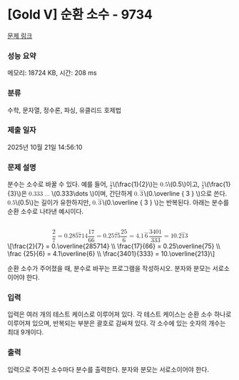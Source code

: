 # [Gold V] 순환 소수 - 9734 

[문제 링크](https://www.acmicpc.net/problem/9734) 

### 성능 요약

메모리: 18724 KB, 시간: 208 ms

### 분류

수학, 문자열, 정수론, 파싱, 유클리드 호제법

### 제출 일자

2025년 10월 21일 14:56:10

### 문제 설명

<p>분수는 소수로 바꿀 수 있다. 예를 들어, <mjx-container class="MathJax" jax="CHTML" style="font-size: 99.9%; position: relative;"><mjx-math class="MJX-TEX" aria-hidden="true"><mjx-mfrac><mjx-frac><mjx-num><mjx-nstrut></mjx-nstrut><mjx-mn class="mjx-n" size="s"><mjx-c class="mjx-c31"></mjx-c></mjx-mn></mjx-num><mjx-dbox><mjx-dtable><mjx-line></mjx-line><mjx-row><mjx-den><mjx-dstrut></mjx-dstrut><mjx-mn class="mjx-n" size="s"><mjx-c class="mjx-c32"></mjx-c></mjx-mn></mjx-den></mjx-row></mjx-dtable></mjx-dbox></mjx-frac></mjx-mfrac></mjx-math><mjx-assistive-mml unselectable="on" display="inline"><math xmlns="http://www.w3.org/1998/Math/MathML"><mfrac><mn>1</mn><mn>2</mn></mfrac></math></mjx-assistive-mml><span aria-hidden="true" class="no-mathjax mjx-copytext">\(\frac{1}{2}\)</span></mjx-container>는 <mjx-container class="MathJax" jax="CHTML" style="font-size: 99.9%; position: relative;"><mjx-math class="MJX-TEX" aria-hidden="true"><mjx-mn class="mjx-n"><mjx-c class="mjx-c30"></mjx-c><mjx-c class="mjx-c2E"></mjx-c><mjx-c class="mjx-c35"></mjx-c></mjx-mn></mjx-math><mjx-assistive-mml unselectable="on" display="inline"><math xmlns="http://www.w3.org/1998/Math/MathML"><mn>0.5</mn></math></mjx-assistive-mml><span aria-hidden="true" class="no-mathjax mjx-copytext">\(0.5\)</span></mjx-container>이고, <mjx-container class="MathJax" jax="CHTML" style="font-size: 99.9%; position: relative;"><mjx-math class="MJX-TEX" aria-hidden="true"><mjx-mfrac><mjx-frac><mjx-num><mjx-nstrut></mjx-nstrut><mjx-mn class="mjx-n" size="s"><mjx-c class="mjx-c31"></mjx-c></mjx-mn></mjx-num><mjx-dbox><mjx-dtable><mjx-line></mjx-line><mjx-row><mjx-den><mjx-dstrut></mjx-dstrut><mjx-mn class="mjx-n" size="s"><mjx-c class="mjx-c33"></mjx-c></mjx-mn></mjx-den></mjx-row></mjx-dtable></mjx-dbox></mjx-frac></mjx-mfrac></mjx-math><mjx-assistive-mml unselectable="on" display="inline"><math xmlns="http://www.w3.org/1998/Math/MathML"><mfrac><mn>1</mn><mn>3</mn></mfrac></math></mjx-assistive-mml><span aria-hidden="true" class="no-mathjax mjx-copytext">\(\frac{1}{3}\)</span></mjx-container>은 <mjx-container class="MathJax" jax="CHTML" style="font-size: 99.9%; position: relative;"><mjx-math class="MJX-TEX" aria-hidden="true"><mjx-mn class="mjx-n"><mjx-c class="mjx-c30"></mjx-c><mjx-c class="mjx-c2E"></mjx-c><mjx-c class="mjx-c33"></mjx-c><mjx-c class="mjx-c33"></mjx-c><mjx-c class="mjx-c33"></mjx-c></mjx-mn><mjx-mo class="mjx-n" space="2"><mjx-c class="mjx-c2026"></mjx-c></mjx-mo></mjx-math><mjx-assistive-mml unselectable="on" display="inline"><math xmlns="http://www.w3.org/1998/Math/MathML"><mn>0.333</mn><mo>…</mo></math></mjx-assistive-mml><span aria-hidden="true" class="no-mathjax mjx-copytext">\(0.333\dots \)</span></mjx-container>이며, 간단하게 <mjx-container class="MathJax" jax="CHTML" style="font-size: 99.9%; position: relative;"><mjx-math class="MJX-TEX" aria-hidden="true"><mjx-mn class="mjx-n"><mjx-c class="mjx-c30"></mjx-c><mjx-c class="mjx-c2E"></mjx-c></mjx-mn><mjx-mover><mjx-over style="padding-bottom: 0.18em; margin-bottom: -0.248em;"><mjx-mo class="mjx-n"><mjx-c class="mjx-c2013"></mjx-c></mjx-mo></mjx-over><mjx-base><mjx-mn class="mjx-n"><mjx-c class="mjx-c33"></mjx-c></mjx-mn></mjx-base></mjx-mover></mjx-math><mjx-assistive-mml unselectable="on" display="inline"><math xmlns="http://www.w3.org/1998/Math/MathML"><mn>0.</mn><mover><mn>3</mn><mo accent="true">―</mo></mover></math></mjx-assistive-mml><span aria-hidden="true" class="no-mathjax mjx-copytext">\(0.\overline { 3 } \)</span></mjx-container>으로 쓴다. <mjx-container class="MathJax" jax="CHTML" style="font-size: 99.9%; position: relative;"><mjx-math class="MJX-TEX" aria-hidden="true"><mjx-mn class="mjx-n"><mjx-c class="mjx-c30"></mjx-c><mjx-c class="mjx-c2E"></mjx-c><mjx-c class="mjx-c35"></mjx-c></mjx-mn></mjx-math><mjx-assistive-mml unselectable="on" display="inline"><math xmlns="http://www.w3.org/1998/Math/MathML"><mn>0.5</mn></math></mjx-assistive-mml><span aria-hidden="true" class="no-mathjax mjx-copytext">\(0.5\)</span></mjx-container>는 길이가 유한하지만, <mjx-container class="MathJax" jax="CHTML" style="font-size: 99.9%; position: relative;"><mjx-math class="MJX-TEX" aria-hidden="true"><mjx-mn class="mjx-n"><mjx-c class="mjx-c30"></mjx-c><mjx-c class="mjx-c2E"></mjx-c></mjx-mn><mjx-mover><mjx-over style="padding-bottom: 0.18em; margin-bottom: -0.248em;"><mjx-mo class="mjx-n"><mjx-c class="mjx-c2013"></mjx-c></mjx-mo></mjx-over><mjx-base><mjx-mn class="mjx-n"><mjx-c class="mjx-c33"></mjx-c></mjx-mn></mjx-base></mjx-mover></mjx-math><mjx-assistive-mml unselectable="on" display="inline"><math xmlns="http://www.w3.org/1998/Math/MathML"><mn>0.</mn><mover><mn>3</mn><mo accent="true">―</mo></mover></math></mjx-assistive-mml><span aria-hidden="true" class="no-mathjax mjx-copytext">\(0.\overline { 3 } \)</span></mjx-container>는 반복된다. 아래는 분수를 순환 소수로 나타낸 예시이다.</p>

<p><mjx-container class="MathJax" jax="CHTML" display="true" style="font-size: 99.9%; position: relative;"> <mjx-math display="true" class="MJX-TEX" aria-hidden="true" style="margin-left: 0px; margin-right: 0px;"><mjx-mfrac><mjx-frac type="d"><mjx-num><mjx-nstrut type="d"></mjx-nstrut><mjx-mn class="mjx-n"><mjx-c class="mjx-c32"></mjx-c></mjx-mn></mjx-num><mjx-dbox><mjx-dtable><mjx-line type="d"></mjx-line><mjx-row><mjx-den><mjx-dstrut type="d"></mjx-dstrut><mjx-mn class="mjx-n"><mjx-c class="mjx-c37"></mjx-c></mjx-mn></mjx-den></mjx-row></mjx-dtable></mjx-dbox></mjx-frac></mjx-mfrac><mjx-mo class="mjx-n" space="4"><mjx-c class="mjx-c3D"></mjx-c></mjx-mo><mjx-mn class="mjx-n" space="4"><mjx-c class="mjx-c30"></mjx-c><mjx-c class="mjx-c2E"></mjx-c></mjx-mn><mjx-mover><mjx-over style="padding-bottom: 0.18em; margin-bottom: -0.248em;"><mjx-mo class="mjx-n"><mjx-stretchy-h class="mjx-c2013" style="width: 3em;"><mjx-ext><mjx-c></mjx-c></mjx-ext></mjx-stretchy-h></mjx-mo></mjx-over><mjx-base><mjx-mn class="mjx-n"><mjx-c class="mjx-c32"></mjx-c><mjx-c class="mjx-c38"></mjx-c><mjx-c class="mjx-c35"></mjx-c><mjx-c class="mjx-c37"></mjx-c><mjx-c class="mjx-c31"></mjx-c><mjx-c class="mjx-c34"></mjx-c></mjx-mn></mjx-base></mjx-mover><mjx-mspace></mjx-mspace><mjx-mfrac><mjx-frac type="d"><mjx-num><mjx-nstrut type="d"></mjx-nstrut><mjx-mn class="mjx-n"><mjx-c class="mjx-c31"></mjx-c><mjx-c class="mjx-c37"></mjx-c></mjx-mn></mjx-num><mjx-dbox><mjx-dtable><mjx-line type="d"></mjx-line><mjx-row><mjx-den><mjx-dstrut type="d"></mjx-dstrut><mjx-mn class="mjx-n"><mjx-c class="mjx-c36"></mjx-c><mjx-c class="mjx-c36"></mjx-c></mjx-mn></mjx-den></mjx-row></mjx-dtable></mjx-dbox></mjx-frac></mjx-mfrac><mjx-mo class="mjx-n" space="4"><mjx-c class="mjx-c3D"></mjx-c></mjx-mo><mjx-mn class="mjx-n" space="4"><mjx-c class="mjx-c30"></mjx-c><mjx-c class="mjx-c2E"></mjx-c><mjx-c class="mjx-c32"></mjx-c><mjx-c class="mjx-c35"></mjx-c></mjx-mn><mjx-mover><mjx-over style="padding-bottom: 0.18em; margin-bottom: -0.248em;"><mjx-mo class="mjx-n"><mjx-stretchy-h class="mjx-c2013" style="width: 1em;"><mjx-ext><mjx-c></mjx-c></mjx-ext></mjx-stretchy-h></mjx-mo></mjx-over><mjx-base><mjx-mn class="mjx-n"><mjx-c class="mjx-c37"></mjx-c><mjx-c class="mjx-c35"></mjx-c></mjx-mn></mjx-base></mjx-mover><mjx-mspace></mjx-mspace><mjx-mfrac><mjx-frac type="d"><mjx-num><mjx-nstrut type="d"></mjx-nstrut><mjx-mn class="mjx-n"><mjx-c class="mjx-c32"></mjx-c><mjx-c class="mjx-c35"></mjx-c></mjx-mn></mjx-num><mjx-dbox><mjx-dtable><mjx-line type="d"></mjx-line><mjx-row><mjx-den><mjx-dstrut type="d"></mjx-dstrut><mjx-mn class="mjx-n"><mjx-c class="mjx-c36"></mjx-c></mjx-mn></mjx-den></mjx-row></mjx-dtable></mjx-dbox></mjx-frac></mjx-mfrac><mjx-mo class="mjx-n" space="4"><mjx-c class="mjx-c3D"></mjx-c></mjx-mo><mjx-mn class="mjx-n" space="4"><mjx-c class="mjx-c34"></mjx-c><mjx-c class="mjx-c2E"></mjx-c><mjx-c class="mjx-c31"></mjx-c></mjx-mn><mjx-mover><mjx-over style="padding-bottom: 0.18em; margin-bottom: -0.248em;"><mjx-mo class="mjx-n"><mjx-c class="mjx-c2013"></mjx-c></mjx-mo></mjx-over><mjx-base><mjx-mn class="mjx-n"><mjx-c class="mjx-c36"></mjx-c></mjx-mn></mjx-base></mjx-mover><mjx-mspace></mjx-mspace><mjx-mfrac><mjx-frac type="d"><mjx-num><mjx-nstrut type="d"></mjx-nstrut><mjx-mn class="mjx-n"><mjx-c class="mjx-c33"></mjx-c><mjx-c class="mjx-c34"></mjx-c><mjx-c class="mjx-c30"></mjx-c><mjx-c class="mjx-c31"></mjx-c></mjx-mn></mjx-num><mjx-dbox><mjx-dtable><mjx-line type="d"></mjx-line><mjx-row><mjx-den><mjx-dstrut type="d"></mjx-dstrut><mjx-mn class="mjx-n"><mjx-c class="mjx-c33"></mjx-c><mjx-c class="mjx-c33"></mjx-c><mjx-c class="mjx-c33"></mjx-c></mjx-mn></mjx-den></mjx-row></mjx-dtable></mjx-dbox></mjx-frac></mjx-mfrac><mjx-mo class="mjx-n" space="4"><mjx-c class="mjx-c3D"></mjx-c></mjx-mo><mjx-mn class="mjx-n" space="4"><mjx-c class="mjx-c31"></mjx-c><mjx-c class="mjx-c30"></mjx-c><mjx-c class="mjx-c2E"></mjx-c></mjx-mn><mjx-mover><mjx-over style="padding-bottom: 0.18em; margin-bottom: -0.248em;"><mjx-mo class="mjx-n"><mjx-stretchy-h class="mjx-c2013" style="width: 1.5em;"><mjx-ext><mjx-c></mjx-c></mjx-ext></mjx-stretchy-h></mjx-mo></mjx-over><mjx-base><mjx-mn class="mjx-n"><mjx-c class="mjx-c32"></mjx-c><mjx-c class="mjx-c31"></mjx-c><mjx-c class="mjx-c33"></mjx-c></mjx-mn></mjx-base></mjx-mover></mjx-math><mjx-assistive-mml unselectable="on" display="block"><math xmlns="http://www.w3.org/1998/Math/MathML" display="block"><mfrac><mn>2</mn><mn>7</mn></mfrac><mo>=</mo><mn>0.</mn><mover><mn>285714</mn><mo accent="true">―</mo></mover><mspace linebreak="newline"></mspace><mfrac><mn>17</mn><mn>66</mn></mfrac><mo>=</mo><mn>0.25</mn><mover><mn>75</mn><mo accent="true">―</mo></mover><mspace linebreak="newline"></mspace><mfrac><mn>25</mn><mn>6</mn></mfrac><mo>=</mo><mn>4.1</mn><mover><mn>6</mn><mo accent="true">―</mo></mover><mspace linebreak="newline"></mspace><mfrac><mn>3401</mn><mn>333</mn></mfrac><mo>=</mo><mn>10.</mn><mover><mn>213</mn><mo accent="true">―</mo></mover></math></mjx-assistive-mml><span aria-hidden="true" class="no-mathjax mjx-copytext">\[\frac{2}{7} = 0.\overline{285714} \\ \frac{17}{66} = 0.25\overline{75} \\ \frac {25}{6} = 4.1\overline{6} \\ \frac{3401}{333} = 10.\overline{213}\]</span> </mjx-container></p>

<p>순환 소수가 주어졌을 때, 분수로 바꾸는 프로그램을 작성하시오. 분자와 분모는 서로소이어야 한다.</p>

### 입력 

 <p>입력은 여러 개의 테스트 케이스로 이루어져 있다. 각 테스트 케이스는 순환 소수 하나로 이루어져 있으며, 반복되는 부분은 괄호로 감싸져 있다. 각 소수에 있는 숫자의 개수는 최대 9개이다.</p>

### 출력 

 <p>입력으로 주어진 소수마다 분수를 출력한다. 분자와 분모는 서로소이어야 한다.</p>

